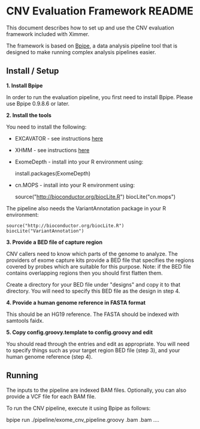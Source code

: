 CNV Evaluation Framework README
===============================

This document describes how to set up and use the CNV evaluation framework
included with Ximmer.

The framework is based on [Bpipe](http://bpipe.org), a data analysis pipeline
tool that is designed to make running complex analysis pipelines easier. 

Install / Setup
----------------

**1. Install Bpipe**

In order to run the evaluation pipeline, you first need to install Bpipe. Please
use Bpipe 0.9.8.6 or later.

**2. Install the tools**

You need to install the following:

  * EXCAVATOR - see instructions [here](tools/excavator/README.md)
  * XHMM - see instructions [here](tools/xhmm/README.md)
  * ExomeDepth - install into your R environment using:

    install.packages(ExomeDepth)

  * cn.MOPS - install into your R environment using:
 
    source("http://bioconductor.org/biocLite.R")
    biocLite("cn.mops")

The pipeline also needs the VariantAnnotation package in your R environment:

    source("http://bioconductor.org/biocLite.R")
    biocLite("VariantAnnotation")

**3. Provide a BED file of capture region**

CNV callers need to know which parts of the genome to analyze. The providers
of exome capture kits provide a BED file that specifies the regions covered by 
probes which are suitable for this purpose. Note: if the BED file contains overlapping
regions then you should first flatten them.

Create a directory for your BED file under "designs" and copy it to that directory.
You will need to specify this BED file as the design in step 4.

**4. Provide a human genome reference in FASTA format**

This should be an HG19 reference. The FASTA should be indexed with samtools
faidx.

**5. Copy config.groovy.template to config.groovy and edit**

You should read through the entries and edit as appropriate. You will need to 
specify things such as your target region BED file (step 3), and your human genome
reference (step 4).

Running
----------------

The inputs to the pipeline are indexed BAM files. Optionally, you can also
provide a VCF file for each BAM file.

To run the CNV pipeline, execute it using Bpipe as follows:

bpipe run ./pipeline/exome_cnv_pipeline.groovy <bam1>.bam <bam2>.bam ....

